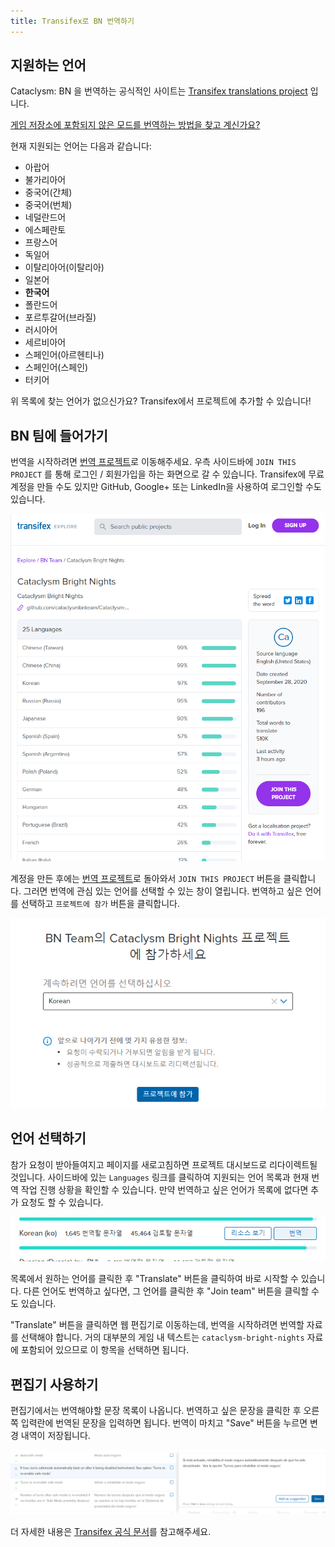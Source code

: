 ```yaml
---
title: Transifex로 BN 번역하기
---
```


## 지원하는 언어

Cataclysm: BN 을 번역하는 공식적인 사이트는 [Transifex translations project][project] 입니다.

[게임 저장소에 포함되지 않은 모드를 번역하는 방법을 찾고 계신가요?](../guides/mods.md)

현재 지원되는 언어는 다음과 같습니다:

- 아랍어
- 불가리아어
- 중국어(간체)
- 중국어(번체)
- 네덜란드어
- 에스페란토
- 프랑스어
- 독일어
- 이탈리아어(이탈리아)
- 일본어
- **한국어**
- 폴란드어
- 포르투갈어(브라질)
- 러시아어
- 세르비아어
- 스페인어(아르헨티나)
- 스페인어(스페인)
- 터키어

위 목록에 찾는 언어가 없으신가요? Transifex에서 프로젝트에 추가할 수 있습니다!

## BN 팀에 들어가기

번역을 시작하려면 [번역 프로젝트][project]로 이동해주세요. 우측 사이드바에 `JOIN THIS PROJECT` 를
통해 로그인 / 회원가입을 하는 화면으로 갈 수 있습니다. Transifex에 무료 계정을 만들 수도 있지만
GitHub, Google+ 또는 LinkedIn을 사용하여 로그인할 수도 있습니다.

![번역 시작하기](./img/start.png)

계정을 만든 후에는 [번역 프로젝트][project]로 돌아와서 `JOIN THIS PROJECT` 버튼을 클릭합니다. 그러면
번역에 관심 있는 언어를 선택할 수 있는 창이 열립니다. 번역하고 싶은 언어를 선택하고
`프로젝트에 참가` 버튼을 클릭합니다.

![프로젝트 참가하기](./img/join.png)

## 언어 선택하기

참가 요청이 받아들여지고 페이지를 새로고침하면 프로젝트 대시보드로 리다이렉트될 것입니다. 사이드바에
있는 `Languages` 링크를 클릭하여 지원되는 언어 목록과 현재 번역 작업 진행 상황을 확인할 수 있습니다.
만약 번역하고 싶은 언어가 목록에 없다면 추가 요청도 할 수 있습니다.

![자료 선택하기](./img/resource.png)

목록에서 원하는 언어를 클릭한 후 "Translate" 버튼을 클릭하여 바로 시작할 수 있습니다. 다른 언어도
번역하고 싶다면, 그 언어를 클릭한 후 "Join team" 버튼을 클릭할 수도 있습니다.

"Translate" 버튼을 클릭하면 웹 편집기로 이동하는데, 번역을 시작하려면 번역할 자료를 선택해야 합니다.
거의 대부분의 게임 내 텍스트는 `cataclysm-bright-nights` 자료에 포함되어 있으므로 이 항목을 선택하면
됩니다.

## 편집기 사용하기

편집기에서는 번역해야할 문장 목록이 나옵니다. 번역하고 싶은 문장을 클릭한 후 오른쪽 입력란에
번역된 문장을 입력하면 됩니다. 번역이 마치고 "Save" 버튼을 누르면 변경 내역이 저장됩니다.

![웹 편집기](./img/editor.png)

더 자세한 내용은 [Transifex 공식 문서][docs]를 참고해주세요.

[project]: https://explore.transifex.com/bn-team/cataclysm-bright-nights/
[docs]: https://docs.transifex.com/
